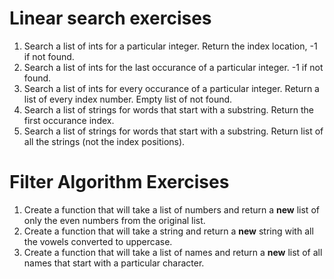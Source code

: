 # Linear search exercises

1. Search a list of ints for a particular integer. Return the index location, -1 if not found.
2. Search a list of ints for the last occurance of a particular integer. -1 if not found.
3. Search a list of ints for every occurance of a particular integer. Return a list of every index number. Empty list of not found.
4. Search a list of strings for words that start with a substring. Return the first occurance index.
5. Search a list of strings for words that start with a substring. Return list of all the strings (not the index positions).

# Filter Algorithm Exercises
1. Create a function that will take a list of numbers and return a **new** list of only the even numbers from the original list.
2. Create a function that will take a string and return a **new** string with all the vowels converted to uppercase.
3. Create a function that will take a list of names and return a **new** list of all names that start with a particular character.
